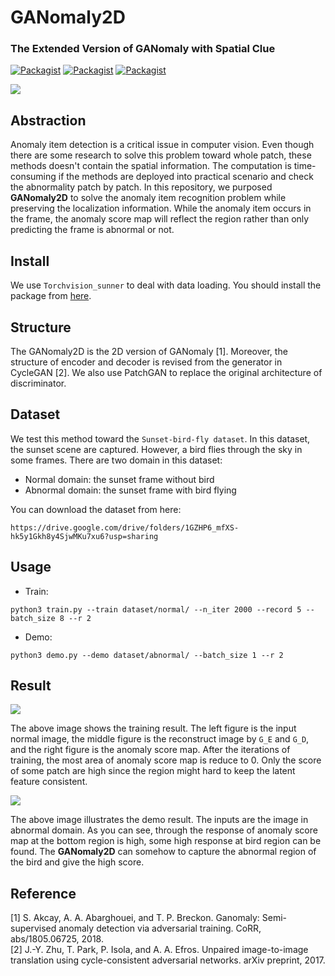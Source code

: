 # GANomaly2D 
### The Extended Version of GANomaly with Spatial Clue

[![Packagist](https://img.shields.io/badge/Pytorch-0.4.1-red.svg)]()
[![Packagist](https://img.shields.io/badge/Python-3.5.0-blue.svg)]()
[![Packagist](https://img.shields.io/badge/Torchvision_sunner-19.4.15-green.svg)]()

![](https://github.com/SunnerLi/GANomaly2D/blob/master/img/structure.png)

Abstraction
---
Anomaly item detection is a critical issue in computer vision. Even though there are some research to solve this problem toward whole patch, these methods doesn't contain the spatial information. The computation is time-consuming if the methods are deployed into practical scenario and check the abnormality patch by patch. In this repository, we purposed **GANomaly2D** to solve the anomaly item recognition problem while preserving the localization information. While the anomaly item occurs in the frame, the anomaly score map will reflect the region rather than only predicting the frame is abnormal or not.    

Install
---
We use `Torchvision_sunner` to deal with data loading. You should install the package from [here](https://github.com/SunnerLi/Torchvision_sunner).    

Structure
---
The GANomaly2D is the 2D version of GANomaly [1]. Moreover, the structure of encoder and decoder is revised from the generator in CycleGAN [2]. We also use PatchGAN to replace the original architecture of discriminator.    

Dataset
---
We test this method toward the `Sunset-bird-fly dataset`. In this dataset, the sunset scene are captured. However, a bird flies through the sky in some frames. There are two domain in this dataset:
* Normal domain: the sunset frame without bird
* Abnormal domain: the sunset frame with bird flying

You can download the dataset from here:
```
https://drive.google.com/drive/folders/1GZHP6_mfXS-hk5y1Gkh8y4SjwMKu7xu6?usp=sharing
```

Usage
---
* Train:
```
python3 train.py --train dataset/normal/ --n_iter 2000 --record 5 --batch_size 8 --r 2
```
* Demo:
```
python3 demo.py --demo dataset/abnormal/ --batch_size 1 --r 2
```

Result
---
![](https://github.com/SunnerLi/GANomaly2D/blob/master/img/training_result.png)

The above image shows the training result. The left figure is the input normal image, the middle figure is the reconstruct image by `G_E` and `G_D`, and the right figure is the anomaly score map. After the iterations of training, the most area of anomaly score map is reduce to 0. Only the score of some patch are high since the region might hard to keep the latent feature consistent.    

![](https://github.com/SunnerLi/GANomaly2D/blob/master/img/demo.png)

The above image illustrates the demo result. The inputs are the image in abnormal domain. As you can see, through the response of anomaly score map at the bottom region is high, some high response at bird region can be found. The **GANomaly2D** can somehow to capture the abnormal region of the bird and give the high score.    

Reference
---
[1] S. Akcay, A. A. Abarghouei, and T. P. Breckon. Ganomaly: Semi-supervised anomaly detection via adversarial training. CoRR, abs/1805.06725, 2018.    
[2] J.-Y. Zhu, T. Park, P. Isola, and A. A. Efros. Unpaired image-to-image translation using cycle-consistent adversarial networks. arXiv preprint, 2017.    